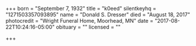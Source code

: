 +++
born = "September 7, 1932"
title = "k0eed"
silentkeyhq = "1271503357093895"
name = "Donald S. Dresser"
died = "August 18, 2017"
photocredit = "Wright Funeral Home, Moorhead, MN"
date = "2017-08-22T10:24:16-05:00"
obituary = ""
licensed = ""

+++

